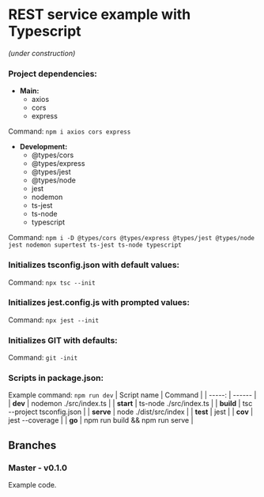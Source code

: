 # REST service example with Typescript
*(under construction)*
### Project dependencies:

- **Main:**
    - axios
    - cors
    - express

Command: `npm i axios cors express`

- **Development:**
    - @types/cors
    - @types/express
    - @types/jest
    - @types/node 
    - jest
    - nodemon
    - ts-jest
    - ts-node
    - typescript

Command: `npm i -D @types/cors @types/express @types/jest @types/node jest nodemon supertest ts-jest ts-node typescript`

### Initializes tsconfig.json with default values:
Command: `npx tsc --init`

### Initializes jest.config.js with prompted values:
Command: `npx jest --init`

### Initializes GIT with defaults:
Command: `git -init`

### Scripts in package.json:
Example command: `npm run dev`
| Script name | Command |
| -----: | ------ |
| **dev**  | nodemon ./src/index.ts |
| **start**  | ts-node ./src/index.ts |
| **build**  | tsc --project tsconfig.json |
| **serve**  | node ./dist/src/index |
| **test** | jest |
| **cov**  | jest --coverage |
| **go** | npm run build && npm run serve |

## Branches
### Master - v0.1.0
Example code.
